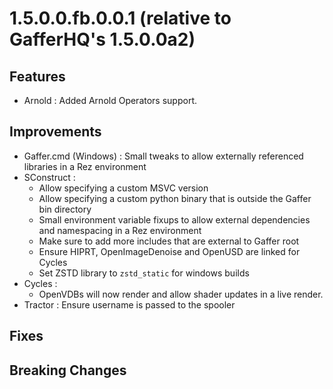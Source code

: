  1.5.0.0.fb.0.0.1 (relative to GafferHQ's 1.5.0.0a2)
=================

Features
--------

- Arnold : Added Arnold Operators support.

Improvements
------------

- Gaffer.cmd (Windows) : Small tweaks to allow externally referenced libraries in a Rez environment
- SConstruct :
  - Allow specifying a custom MSVC version
  - Allow specifying a custom python binary that is outside the Gaffer bin directory
  - Small environment variable fixups to allow external dependencies and namespacing in a Rez environment
  - Make sure to add more includes that are external to Gaffer root
  - Ensure HIPRT, OpenImageDenoise and OpenUSD are linked for Cycles
  - Set ZSTD library to `zstd_static` for windows builds
- Cycles :
  - OpenVDBs will now render and allow shader updates in a live render.
- Tractor : Ensure username is passed to the spooler

Fixes
-----


Breaking Changes
----------------
